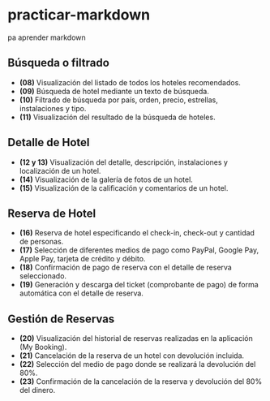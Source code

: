 # practicar-markdown
pa aprender markdown
## Búsqueda o filtrado

- **(08)** Visualización del listado de todos los hoteles recomendados.  
- **(09)** Búsqueda de hotel mediante un texto de búsqueda.  
- **(10)** Filtrado de búsqueda por país, orden, precio, estrellas, instalaciones y tipo.  
- **(11)** Visualización del resultado de la búsqueda de hoteles.  

## Detalle de Hotel

- **(12 y 13)** Visualización del detalle, descripción, instalaciones y localización de un hotel.  
- **(14)** Visualización de la galería de fotos de un hotel.  
- **(15)** Visualización de la calificación y comentarios de un hotel.  

## Reserva de Hotel

- **(16)** Reserva de hotel especificando el check-in, check-out y cantidad de personas.  
- **(17)** Selección de diferentes medios de pago como PayPal, Google Pay, Apple Pay, tarjeta de crédito y débito.  
- **(18)** Confirmación de pago de reserva con el detalle de reserva seleccionado.  
- **(19)** Generación y descarga del ticket (comprobante de pago) de forma automática con el detalle de reserva.  

## Gestión de Reservas

- **(20)** Visualización del historial de reservas realizadas en la aplicación (My Booking).  
- **(21)** Cancelación de la reserva de un hotel con devolución incluida.  
- **(22)** Selección del medio de pago donde se realizará la devolución del 80%.  
- **(23)** Confirmación de la cancelación de la reserva y devolución del 80% del dinero.  
